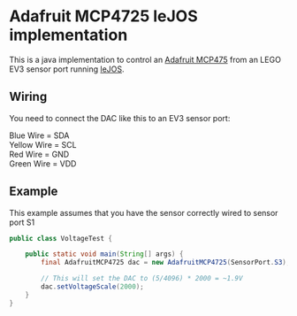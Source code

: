 # Adafruit MCP4725 leJOS implementation

This is a java implementation to control an [Adafruit MCP475](https://github.com/adafruit/Adafruit_MCP4725) from an LEGO EV3 sensor port running [leJOS](http://www.lejos.org/).

## Wiring

You need to connect the DAC like this to an EV3 sensor port:

Blue Wire    = SDA  
Yellow Wire  = SCL  
Red Wire     = GND  
Green Wire   = VDD  

## Example

This example assumes that you have the sensor correctly wired to sensor port S1

```java
public class VoltageTest {

	public static void main(String[] args) {
		final AdafruitMCP4725 dac = new AdafruitMCP4725(SensorPort.S3);

		// This will set the DAC to (5/4096) * 2000 = ~1.9V
		dac.setVoltageScale(2000);
	}
}
```

